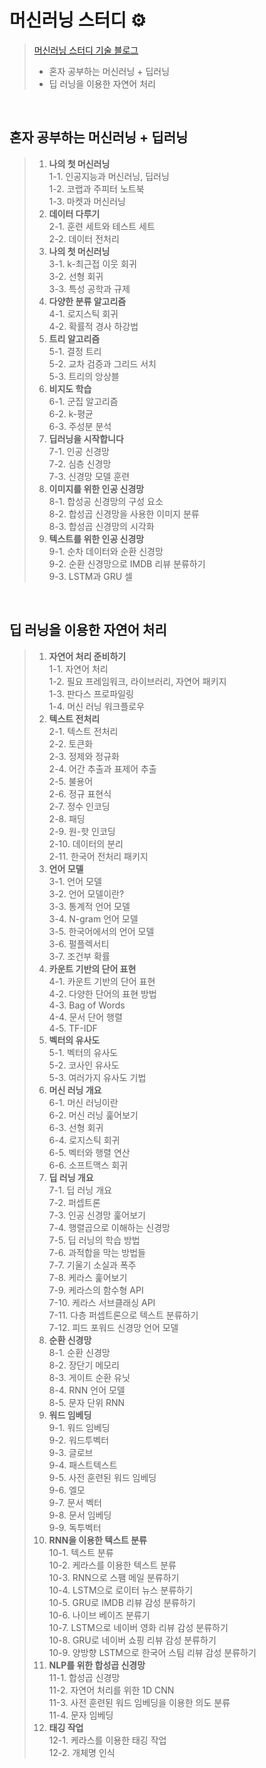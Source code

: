 # 머신러닝 스터디 ⚙
> [머신러닝 스터디 기술 블로그](https://gaga-kim.tistory.com/category/STUDY/ML)
> - 혼자 공부하는 머신러닝 + 딥러닝
> - 딥 러닝을 이용한 자연어 처리
<br/>

## 혼자 공부하는 머신러닝 + 딥러닝
> 1. **나의 첫 머신러닝**<br/>
1-1. 인공지능과 머신러닝, 딥러닝<br/>
1-2. 코랩과 주피터 노트북<br/>
1-3. 마켓과 머신러닝<br/>
> 2. **데이터 다루기**<br/>
2-1. 훈련 세트와 테스트 세트<br/>
2-2. 데이터 전처리<br/>
> 3. **나의 첫 머신러닝**<br/>
3-1. k-최근접 이웃 회귀<br/>
3-2. 선형 회귀<br/>
3-3. 특성 공학과 규제<br/>
> 4. **다양한 분류 알고리즘**<br/>
4-1. 로지스틱 회귀<br/>
4-2. 확률적 경사 하강법<br/>
> 5. **트리 알고리즘**<br/>
5-1. 결정 트리<br/>
5-2. 교차 검증과 그리드 서치<br/>
5-3. 트리의 앙상블<br/>
> 6. **비지도 학습**<br/>
6-1. 군집 알고리즘<br/>
6-2. k-평균<br/>
6-3. 주성분 분석<br/>
> 7. **딥러닝을 시작합니다**<br/>
7-1. 인공 신경망<br/>
7-2. 심층 신경망<br/>
7-3. 신경망 모델 훈련<br/>
> 8. **이미지를 위한 인공 신경망**<br/>
8-1. 합성공 신경망의 구성 요소<br/>
8-2. 합성곱 신경망을 사용한 이미지 분류<br/>
8-3. 합성곱 신경망의 시각화<br/>
> 9. **텍스트를 위한 인공 신경망**<br/>
9-1. 순차 데이터와 순환 신경망<br/>
9-2. 순환 신경망으로 IMDB 리뷰 분류하기<br/>
9-3. LSTM과 GRU 셀<br/>
<br/>

## 딥 러닝을 이용한 자연어 처리
> 1. **자연어 처리 준비하기**<br/>
1-1. 자연어 처리<br/>
1-2. 필요 프레임워크, 라이브러리, 자연어 패키지<br/>
1-3. 판다스 프로파일링<br/>
1-4. 머신 러닝 워크플로우<br/>
> 2. **텍스트 전처리**<br/>
2-1. 텍스트 전처리<br/>
2-2. 토큰화<br/>
2-3. 정제와 정규화<br/>
2-4. 어간 추출과 표제어 추출<br/>
2-5. 불용어<br/>
2-6. 정규 표현식<br/>
2-7. 정수 인코딩<br/>
2-8. 패딩<br/>
2-9. 원-핫 인코딩<br/>
2-10. 데이터의 분리<br/>
2-11. 한국어 전처리 패키지<br/>
> 3. **언어 모델**<br/>
3-1. 언어 모델<br/>
3-2. 언어 모델이란?<br/>
3-3. 통계적 언어 모델<br/>
3-4. N-gram 언어 모델<br/>
3-5. 한국어에서의 언어 모델<br/>
3-6. 펄플렉서티<br/>
3-7. 조건부 확률<br/>
> 4. **카운트 기반의 단어 표현**<br/>
4-1. 카운트 기반의 단어 표현<br/>
4-2. 다양한 단어의 표현 방법<br/>
4-3. Bag of Words<br/>
4-4. 문서 단어 행렬<br/>
4-5. TF-IDF<br/>
> 5. **벡터의 유사도**<br/>
5-1. 벡터의 유사도<br/>
5-2. 코사인 유사도<br/>
5-3. 여러가지 유사도 기법<br/>
> 6. **머신 러닝 개요**<br/>
6-1. 머신 러닝이란<br/>
6-2. 머신 러닝 훑어보기<br/>
6-3. 선형 회귀<br/>
6-4. 로지스틱 회귀<br/>
6-5. 벡터와 행렬 연산<br/>
6-6. 소프트맥스 회귀<br/>
> 7. **딥 러닝 개요**<br/>
7-1. 딥 러닝 개요<br/>
7-2. 퍼셉트론<br/>
7-3. 인공 신경망 훑어보기<br/>
7-4. 행렬곱으로 이해하는 신경망<br/>
7-5. 딥 러닝의 학습 방법<br/>
7-6. 과적합을 막는 방법들<br/>
7-7. 기울기 소실과 폭주<br/>
7-8. 케라스 훑어보기<br/>
7-9. 케라스의 함수형 API<br/>
7-10. 케라스 서브클래싱 API<br/>
7-11. 다층 퍼셉트론으로 텍스트 분류하기<br/>
7-12. 피드 포워드 신경망 언어 모델<br/>
> 8. **순환 신경망**<br/>
8-1. 순환 신경망<br/>
8-2. 장단기 메모리<br/>
8-3. 게이트 순환 유닛<br/>
8-4. RNN 언어 모델<br/>
8-5. 문자 단위 RNN<br/>
> 9. **워드 임베딩**<br/>
9-1. 워드 임베딩<br/>
9-2. 워드투벡터<br/>
9-3. 글로브<br/>
9-4. 패스트텍스트<br/>
9-5. 사전 훈련된 워드 임베딩<br/>
9-6. 엘모<br/>
9-7. 문서 벡터<br/>
9-8. 문서 임베딩<br/>
9-9. 독투벡터<br/>
> 10. **RNN을 이용한 텍스트 분류**<br/>
10-1. 텍스트 분류<br/>
10-2. 케라스를 이용한 텍스트 분류<br/>
10-3. RNN으로 스팸 메일 분류하기<br/>
10-4. LSTM으로 로이터 뉴스 분류하기<br/>
10-5. GRU로 IMDB 리뷰 감성 분류하기<br/>
10-6. 나이브 베이즈 분류기<br/>
10-7. LSTM으로 네이버 영화 리뷰 감성 분류하기<br/>
10-8. GRU로 네이버 쇼핑 리뷰 감성 분류하기<br/>
10-9. 양방향 LSTM으로 한국어 스팀 리뷰 감성 분류하기<br/>
> 11. **NLP를 위한 합성곱 신경망**<br/>
11-1. 합성곱 신경망<br/>
11-2. 자연어 처리를 위한 1D CNN<br/>
11-3. 사전 훈련된 워드 임베딩을 이용한 의도 분류<br/>
11-4. 문자 임베딩<br/>
> 12. **태깅 작업**<br/>
12-1. 케라스를 이용한 태깅 작업<br/>
12-2. 개체명 인식<br/>
